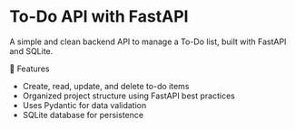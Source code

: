 # To-Do API with FastAPI

A simple and clean backend API to manage a To-Do list, built with FastAPI and SQLite.

 🚀 Features

- Create, read, update, and delete to-do items
- Organized project structure using FastAPI best practices
- Uses Pydantic for data validation
- SQLite database for persistence
